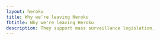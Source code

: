 ```yaml
---
layout: heroku
title: Why we're leaving Heroku
fbtitle: Why we're leaving Heroku
description: They support mass surveillance legislation.
---
```

